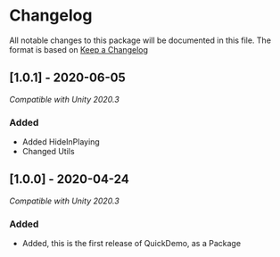 # Changelog
All notable changes to this package will be documented in this file. The format is based on [Keep a Changelog](http://keepachangelog.com/en/1.0.0/)

## [1.0.1] - 2020-06-05
*Compatible with Unity 2020.3*
### Added
- Added HideInPlaying
- Changed Utils

## [1.0.0] - 2020-04-24
*Compatible with Unity 2020.3*
### Added
- Added, this is the first release of QuickDemo, as a Package
